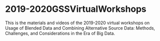# 2019-2020GSSVirtualWorkshops
This is the materials and videos of the 2019-2020 virtual workshops on Usage of Blended Data and Combining Alternative Source Data: Methods, Challenges, and Considerations in the Era of Big Data.
